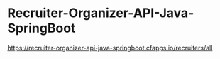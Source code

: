 # Recruiter-Organizer-API-Java-SpringBoot

https://recruiter-organizer-api-java-springboot.cfapps.io/recruiters/all
